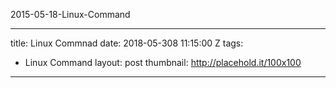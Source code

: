 2015-05-18-Linux-Command

---
title:  Linux Commnad
date: 2018-05-308 11:15:00 Z
tags:
- Linux Command
layout: post
thumbnail: http://placehold.it/100x100
---